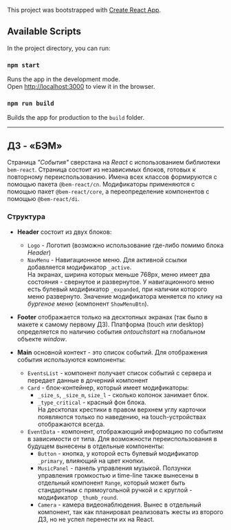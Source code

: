 This project was bootstrapped with [Create React App](https://github.com/facebook/create-react-app).

## Available Scripts

In the project directory, you can run:

### `npm start`

Runs the app in the development mode.<br>
Open [http://localhost:3000](http://localhost:3000) to view it in the browser.

### `npm run build`

Builds the app for production to the `build` folder.<br>
___

## ДЗ - «БЭМ»
Страница *"События"* сверстана на *React* с использованием библиотеки `bem-react`.
Страница состоит из независимых блоков, готовых к повторному переиспользованию. Имена всех классов формируются с помощью пакета `@bem-react/cn`. Модификаторы применяются с помощью пакет `@bem-react/core`, а переопределение компонентов с помощью `@bem-react/di`.  

### Структура
- **Header** состоит из двух блоков:
  - `Logo` - Логотип (возможно использование где-либо помимо блока *Header*)  
  - `NavMenu` - Навигационное меню. Для активной ссылки добавляется модификатор `_active`.  
  На экранах, ширина которых меньше 768px, меню имеет два состояния - свернутое и развернутое. У навигационного меню есть булевый модификатор `_expanded`, при наличии которого меню развернуто. Значение модификатора меняется по клику на *бургеное меню* (компонент `ShowMenuBtn`).  

- **Footer** отображается только на десктопных экранах (так было в макете к самому первому ДЗ). Платформа (touch или desktop) определяется по наличию события *ontouchstart* на глобальном объекте *window*.  

- **Main** основной контект - это список событий. Для отображения события используются компоненты:
  - `EventsList` - компонент получает список событий с сервера и передает данные в дочерний компонент    
  - `Card` - блок-контейнер, который имеет модификаторы:  
    - `_size_s`, `_size_m`, `size_l` - сколько колонок занимает блок.  
    - `_type_critical` - красный фон блока.  
    На десктопах крестики в правом верхнем углу карточки появляются только по наведению, на touch-устройствах отображаются всегда.  
  - `EventData` - компонент, отображающий информацию по событиям в зависимости от типа. Для возможности переиспользования в будущем вынесены в отдельные компоненты:  
    - `Button` - кнопка, у которой есть булевый модификатор `_primary`, влияющий на цвет кнопки.  
    - `MusicPanel` - панель управления музыкой. Ползунки управления громкостью и time-line также вынесены в отдельный компонент `Range`, который может быть стандартным с прямоугольной ручкой и с круглой - модификатор `_thumb_round`.  
    - `Camera` - камера видеонаблюдения. Вынес в отдельный компонент, так как планировал реализовать жесты из второго ДЗ, но не успел перенести их на React.  